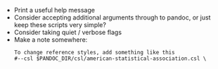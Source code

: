 
- Print a useful help message
- Consider accepting additional arguments through to pandoc, or just
  keep these scripts very simple?
- Consider taking quiet / verbose flags
- Make a note somewhere:
  ```
  To change reference styles, add something like this                           
  #--csl $PANDOC_DIR/csl/american-statistical-association.csl \
  ```
